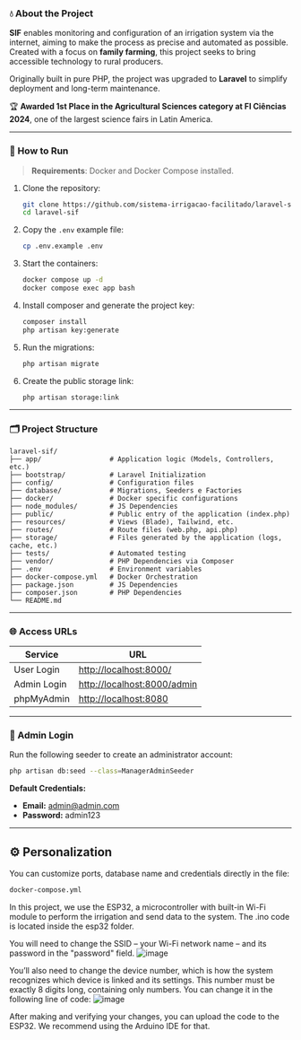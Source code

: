 ### 💧 About the Project

**SIF** enables monitoring and configuration of an irrigation system via the internet, aiming to make the process as precise and automated as possible. Created with a focus on **family farming**, this project seeks to bring accessible technology to rural producers.

Originally built in pure PHP, the project was upgraded to **Laravel** to simplify deployment and long-term maintenance.

🏆 **Awarded 1st Place in the Agricultural Sciences category at FI Ciências 2024**, one of the largest science fairs in Latin America.

---

### 🚀 How to Run

> **Requirements**: Docker and Docker Compose installed.

1. Clone the repository:

   ```bash
   git clone https://github.com/sistema-irrigacao-facilitado/laravel-sif.git
   cd laravel-sif
   ```

2. Copy the `.env` example file:

   ```bash
   cp .env.example .env
   ```

3. Start the containers:

   ```bash
   docker compose up -d
   docker compose exec app bash
   ```

4. Install composer and generate the project key:

   ```bash
   composer install
   php artisan key:generate
   ```


5. Run the migrations:

   ```bash
   php artisan migrate
   ```

6. Create the public storage link:

   ```bash
   php artisan storage:link
   ```


---

### 🗂 Project Structure

```
laravel-sif/
├── app/                 # Application logic (Models, Controllers, etc.)
├── bootstrap/           # Laravel Initialization
├── config/              # Configuration files
├── database/            # Migrations, Seeders e Factories
├── docker/              # Docker specific configurations
├── node_modules/        # JS Dependencies
├── public/              # Public entry of the application (index.php)
├── resources/           # Views (Blade), Tailwind, etc.
├── routes/              # Route files (web.php, api.php)
├── storage/             # Files generated by the application (logs, cache, etc.)
├── tests/               # Automated testing
├── vendor/              # PHP Dependencies via Composer
├── .env                 # Environment variables
├── docker-compose.yml   # Docker Orchestration
├── package.json         # JS Dependencies
├── composer.json        # PHP Dependencies
└── README.md
```

---

### 🌐 Access URLs

| Service     | URL                                                        |
| ----------- | ---------------------------------------------------------- |
| User Login  | [http://localhost:8000/](http://localhost:8000/)           |
| Admin Login | [http://localhost:8000/admin](http://localhost:8000/admin) |
| phpMyAdmin  | [http://localhost:8080](http://localhost:8080)             |

---

### 🔐 Admin Login

Run the following seeder to create an administrator account:

```bash
php artisan db:seed --class=ManagerAdminSeeder
```

**Default Credentials:**

* **Email:** [admin@admin.com](mailto:admin@admin.com)
* **Password:** admin123

---

## ⚙️ Personalization

You can customize ports, database name and credentials directly in the file:

```bash
docker-compose.yml
```


In this project, we use the ESP32, a microcontroller with built-in Wi-Fi module to perform the irrigation and send data to the system. The .ino code is located inside the esp32 folder.

You will need to change the SSID – your Wi-Fi network name – and its password in the "password" field.
![image](https://github.com/user-attachments/assets/6359b47a-1dbe-4645-8516-50ddc7d027b2)

You’ll also need to change the device number, which is how the system recognizes which device is linked and its settings. This number must be exactly 8 digits long, containing only numbers. You can change it in the following line of code:
![image](https://github.com/user-attachments/assets/968a3bf2-697e-4317-ba0d-e4ecc35239ec)

After making and verifying your changes, you can upload the code to the ESP32. We recommend using the Arduino IDE for that.
